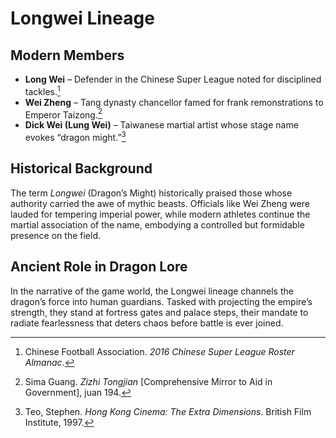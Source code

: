 # Longwei Lineage

## Modern Members
- **Long Wei** – Defender in the Chinese Super League noted for disciplined tackles.[^1]
- **Wei Zheng** – Tang dynasty chancellor famed for frank remonstrations to Emperor Taizong.[^2]
- **Dick Wei (Lung Wei)** – Taiwanese martial artist whose stage name evokes “dragon might.”[^3]

## Historical Background
The term *Longwei* (Dragon’s Might) historically praised those whose authority carried the awe of mythic beasts. Officials like Wei Zheng were lauded for tempering imperial power, while modern athletes continue the martial association of the name, embodying a controlled but formidable presence on the field.

## Ancient Role in Dragon Lore
In the narrative of the game world, the Longwei lineage channels the dragon’s force into human guardians. Tasked with projecting the empire’s strength, they stand at fortress gates and palace steps, their mandate to radiate fearlessness that deters chaos before battle is ever joined.

[^1]: Chinese Football Association. *2016 Chinese Super League Roster Almanac*.
[^2]: Sima Guang. *Zizhi Tongjian* [Comprehensive Mirror to Aid in Government], juan 194.
[^3]: Teo, Stephen. *Hong Kong Cinema: The Extra Dimensions*. British Film Institute, 1997.

